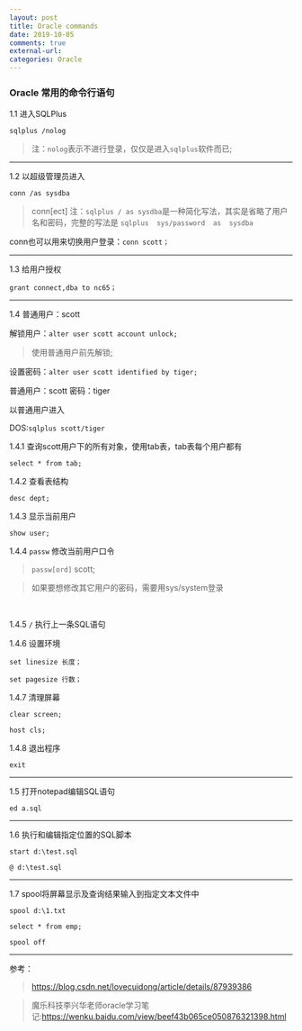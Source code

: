 ```yaml
---
layout: post
title: Oracle commands 
date: 2019-10-05
comments: true
external-url:
categories: Oracle 
---
```


### Oracle 常用的命令行语句

1.1 进入SQLPlus

`sqlplus /nolog`

>注：`nolog`表示不进行登录，仅仅是进入`sqlplus`软件而已;

---
1.2 以超级管理员进入

`conn /as sysdba`

>conn[ect] 
>注：`sqlplus / as sysdba`是一种简化写法，其实是省略了用户名和密码，完整的写法是 `sqlplus  sys/password  as  sysdba`

conn也可以用来切换用户登录：`conn scott；`

---
1.3 给用户授权

`grant connect,dba to nc65；`

---
1.4 普通用户：scott

解锁用户：`alter user scott account unlock;`
>使用普通用户前先解锁;

设置密码：`alter user scott identified by tiger;`
 
普通用户：scott
密码：tiger

以普通用户进入

DOS:`sqlplus scott/tiger`

1.4.1 查询scott用户下的所有对象，使用tab表，tab表每个用户都有

`select * from tab;`

1.4.2 查看表结构

`desc dept;`

1.4.3  显示当前用户

`show user;`

1.4.4 `passw` 修改当前用户口令

>`passw[ord]` scott;

>如果要想修改其它用户的密码，需要用sys/system登录

<br>

1.4.5 `/` 执行上一条SQL语句


1.4.6 设置环境
```
set linesize 长度；

set pagesize 行数；
```

1.4.7 清理屏幕
```
clear screen;

host cls;
```
1.4.8 退出程序

`exit` 

---
1.5 打开notepad编辑SQL语句

`ed a.sql`

---
1.6 执行和编辑指定位置的SQL脚本

`start d:\test.sql`

`@ d:\test.sql`

---
1.7 spool将屏幕显示及查询结果输入到指定文本文件中
```
spool d:\1.txt

select * from emp;

spool off
```
---
参考：

>https://blog.csdn.net/lovecuidong/article/details/87939386

>魔乐科技李兴华老师oracle学习笔记:https://wenku.baidu.com/view/beef43b065ce050876321398.html